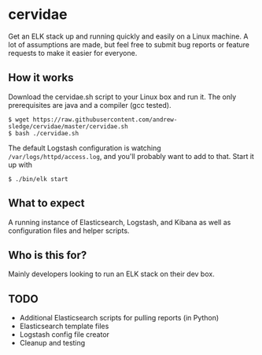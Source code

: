 # cervidae

Get an ELK stack up and running quickly and easily on a Linux machine. A lot of assumptions are made, but feel free to submit bug reports or feature requests to make it easier for everyone.

## How it works

Download the cervidae.sh script to your Linux box and run it. The only prerequisites are java and a compiler (gcc tested).

```
$ wget https://raw.githubusercontent.com/andrew-sledge/cervidae/master/cervidae.sh
$ bash ./cervidae.sh
```

The default Logstash configuration is watching ```/var/logs/httpd/access.log```, and you'll probably want to add to that. Start it up with

```
$ ./bin/elk start
```

## What to expect

A running instance of Elasticsearch, Logstash, and Kibana as well as configuration files and helper scripts.

## Who is this for?

Mainly developers looking to run an ELK stack on their dev box. 

## TODO

* Additional Elasticsearch scripts for pulling reports (in Python)
* Elasticsearch template files
* Logstash config file creator
* Cleanup and testing
